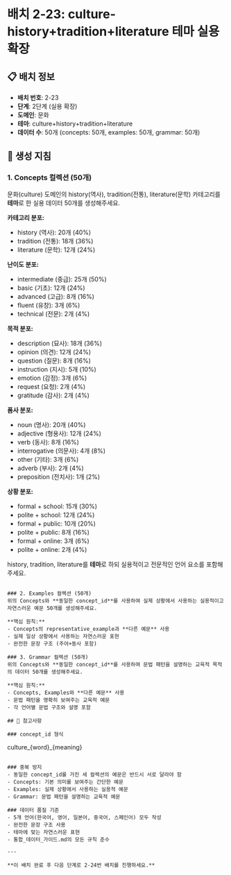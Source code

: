 # 배치 2-23: culture-history+tradition+literature 테마 실용 확장

## 📋 배치 정보
- **배치 번호**: 2-23
- **단계**: 2단계 (실용 확장)
- **도메인**: 문화
- **테마**: culture+history+tradition+literature
- **데이터 수**: 50개 (concepts: 50개, examples: 50개, grammar: 50개)

## 🎯 생성 지침

### 1. Concepts 컬렉션 (50개)
문화(culture) 도메인의 history(역사), tradition(전통), literature(문학) 카테고리를 **테마**로 한 실용 데이터 50개를 생성해주세요.

**카테고리 분포:**
- history (역사): 20개 (40%)
- tradition (전통): 18개 (36%)
- literature (문학): 12개 (24%)

**난이도 분포:**
- intermediate (중급): 25개 (50%)
- basic (기초): 12개 (24%)
- advanced (고급): 8개 (16%)
- fluent (유창): 3개 (6%)
- technical (전문): 2개 (4%)

**목적 분포:**
- description (묘사): 18개 (36%)
- opinion (의견): 12개 (24%)
- question (질문): 8개 (16%)
- instruction (지시): 5개 (10%)
- emotion (감정): 3개 (6%)
- request (요청): 2개 (4%)
- gratitude (감사): 2개 (4%)

**품사 분포:**
- noun (명사): 20개 (40%)
- adjective (형용사): 12개 (24%)
- verb (동사): 8개 (16%)
- interrogative (의문사): 4개 (8%)
- other (기타): 3개 (6%)
- adverb (부사): 2개 (4%)
- preposition (전치사): 1개 (2%)

**상황 분포:**
- formal + school: 15개 (30%)
- polite + school: 12개 (24%)
- formal + public: 10개 (20%)
- polite + public: 8개 (16%)
- formal + online: 3개 (6%)
- polite + online: 2개 (4%)

history, tradition, literature를 **테마**로 하되 실용적이고 전문적인 언어 요소를 포함해주세요.

```

### 2. Examples 컬렉션 (50개)
위의 Concepts와 **동일한 concept_id**를 사용하여 실제 상황에서 사용하는 실용적이고 자연스러운 예문 50개를 생성해주세요.

**핵심 원칙:**
- Concepts의 representative_example과 **다른 예문** 사용
- 실제 일상 상황에서 사용하는 자연스러운 표현
- 완전한 문장 구조 (주어+동사 포함)

### 3. Grammar 컬렉션 (50개)
위의 Concepts와 **동일한 concept_id**를 사용하여 문법 패턴을 설명하는 교육적 목적의 데이터 50개를 생성해주세요.

**핵심 원칙:**
- Concepts, Examples와 **다른 예문** 사용
- 문법 패턴을 명확히 보여주는 교육적 예문
- 각 언어별 문법 구조와 설명 포함

## 📝 참고사항

### concept_id 형식
```
culture_{word}_{meaning}
```

### 중복 방지
- 동일한 concept_id를 가진 세 컬렉션의 예문은 반드시 서로 달라야 함
- Concepts: 기본 의미를 보여주는 간단한 예문
- Examples: 실제 상황에서 사용하는 실용적 예문  
- Grammar: 문법 패턴을 설명하는 교육적 예문

### 데이터 품질 기준
- 5개 언어(한국어, 영어, 일본어, 중국어, 스페인어) 모두 작성
- 완전한 문장 구조 사용
- 테마에 맞는 자연스러운 표현
- 통합_데이터_가이드.md의 모든 규칙 준수

---

**이 배치 완료 후 다음 단계로 2-24번 배치를 진행하세요.**